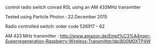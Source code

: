 
control radio switch conrad RSL using an AM 433MHz transmitter

Tested using Particle Photon : 22.December 2015

Radio controlled switch: order code 526917 - 62 

AM 433 MHz transmitter : http://www.amazon.de/Empf%C3%A4nger-Superregeneration-Raspberry-Wireless-Transmitter/dp/B00M0XTP4W

                                        
                                    

